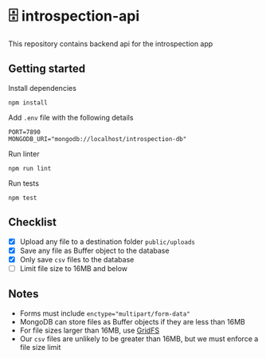 # 🗄 introspection-api

This repository contains backend api for the introspection app

## Getting started

Install dependencies

```
npm install
```

Add `.env` file with the following details

```
PORT=7890
MONGODB_URI="mongodb://localhost/introspection-db"
```

Run linter

```
npm run lint
```

Run tests

```
npm test
```

## Checklist

- [x] Upload any file to a destination folder `public/uploads`
- [x] Save any file as Buffer object to the database
- [x] Only save `csv` files to the database
- [ ] Limit file size to 16MB and below

## Notes

- Forms must include `enctype="multipart/form-data"`
- MongoDB can store files as Buffer objects if they are less than 16MB
- For file sizes larger than 16MB, use [GridFS](https://docs.mongodb.com/manual/core/gridfs/)
- Our `csv` files are unlikely to be greater than 16MB, but we must enforce a file size limit